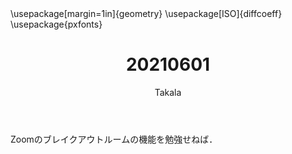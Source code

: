 ﻿---
title: 20210601
yesterday: 20210531
tomorrow: 20210602
days: 522
author: Takala
header-includes:
  - \usepackage[margin=1in]{geometry}
  - \usepackage[ISO]{diffcoeff}
  - \usepackage{pxfonts}
---



Zoomのブレイクアウトルームの機能を勉強せねば．

